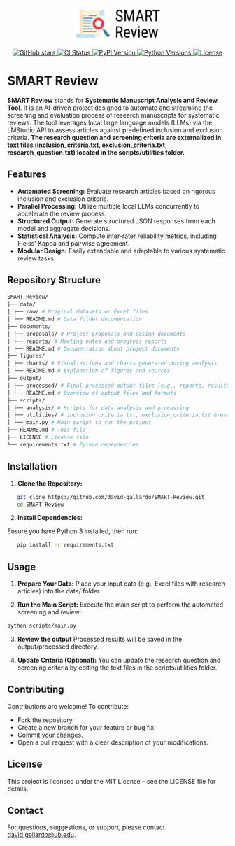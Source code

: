 <p align="center">
  <img src="SMART-Review/figures/logo/smart_review_logo.png" alt="SMART Review Logo" width="200">
</p>

<p align="center">
  <a href="https://github.com/david-gallardo/SMART-Review">
    <img src="https://img.shields.io/github/stars/david-gallardo/SMART-Review?style=social" alt="GitHub stars">
  </a>
  <a href="https://github.com/david-gallardo/SMART-Review/actions">
    <img src="https://github.com/david-gallardo/SMART-Review/workflows/CI/badge.svg" alt="CI Status">
  </a>
  <a href="https://pypi.org/project/smart-review/">
    <img src="https://img.shields.io/pypi/v/smart-review" alt="PyPI Version">
  </a>
  <a href="https://www.python.org/">
    <img src="https://img.shields.io/badge/python-3.9%20%7C%203.10%20%7C%203.11-blue" alt="Python Versions">
  </a>
  <a href="LICENSE">
    <img src="https://img.shields.io/badge/license-MIT-green" alt="License">
  </a>
</p>

# SMART Review

**SMART Review** stands for **Systematic Manuscript Analysis and Review Tool**. It is an AI-driven project designed to automate and streamline the screening and evaluation process of research manuscripts for systematic reviews. The tool leverages local large language models (LLMs) via the LMStudio API to assess articles against predefined inclusion and exclusion criteria. **The research question and screening criteria are externalized in text files (inclusion_criteria.txt, exclusion_criteria.txt, research_question.txt) located in the scripts/utilities folder.**

## Features

- **Automated Screening:** Evaluate research articles based on rigorous inclusion and exclusion criteria.
- **Parallel Processing:** Utilize multiple local LLMs concurrently to accelerate the review process.
- **Structured Output:** Generate structured JSON responses from each model and aggregate decisions.
- **Statistical Analysis:** Compute inter-rater reliability metrics, including Fleiss' Kappa and pairwise agreement.
- **Modular Design:** Easily extendable and adaptable to various systematic review tasks.

## Repository Structure

```bash
SMART-Review/ 
├── data/ 
│ ├── raw/ # Original datasets or Excel files 
│ └── README.md # Data folder documentation 
├── documents/ 
│ ├── proposals/ # Project proposals and design documents 
│ ├── reports/ # Meeting notes and progress reports 
│ └── README.md # Documentation about project documents 
├── figures/ 
│ ├── charts/ # Visualizations and charts generated during analysis 
│ └── README.md # Explanation of figures and sources 
├── output/ 
│ ├── processed/ # Final processed output files (e.g., reports, results) 
│ └── README.md # Overview of output files and formats 
├── scripts/ 
│ ├── analysis/ # Scripts for data analysis and processing 
│ ├── utilities/ # inclusion_criteria.txt, exclusion_criteria.txt &research_question.txt 
│ └── main.py # Main script to run the project 
├── README.md # This file 
├── LICENSE # License file
└── requirements.txt # Python dependencies
```

## Installation

1. **Clone the Repository:**

```bash
   git clone https://github.com/david-gallardo/SMART-Review.git
   cd SMART-Review
   ```

2. **Install Dependencies:**

Ensure you have Python 3 installed, then run:
```bash
   pip install -r requirements.txt
   ```  

## Usage

1. **Prepare Your Data:**
Place your input data (e.g., Excel files with research articles) into the data/ folder.

2. **Run the Main Script:**
Execute the main script to perform the automated screening and review:

```bash
python scripts/main.py
```

3. **Review the output**
Processed results will be saved in the output/processed directory.

4. **Update Criteria (Optional):**
You can update the research question and screening criteria by editing the text files in the scripts/utilities folder.

## Contributing

Contributions are welcome! To contribute:

   - Fork the repository.
   - Create a new branch for your feature or bug fix.
   - Commit your changes.
   - Open a pull request with a clear description of your modifications.

## License

This project is licensed under the MIT License – see the LICENSE file for details.

## Contact

For questions, suggestions, or support, please contact david.gallardo@ub.edu.
